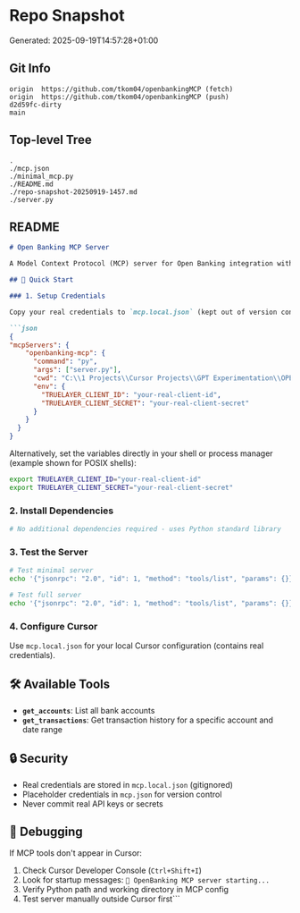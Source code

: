 # Repo Snapshot

Generated: 2025-09-19T14:57:28+01:00

## Git Info
```
origin	https://github.com/tkom04/openbankingMCP (fetch)
origin	https://github.com/tkom04/openbankingMCP (push)
d2d59fc-dirty
main
```
## Top-level Tree
```
.
./mcp.json
./minimal_mcp.py
./README.md
./repo-snapshot-20250919-1457.md
./server.py
```

## README
```md
# Open Banking MCP Server

A Model Context Protocol (MCP) server for Open Banking integration with TrueLayer API.

## 🚀 Quick Start

### 1. Setup Credentials

Copy your real credentials to `mcp.local.json` (kept out of version control) **or** export them as environment variables before running the server. The committed `mcp.json` intentionally keeps placeholder values so no secrets are stored in the repo:

```json
{
"mcpServers": {
    "openbanking-mcp": {
      "command": "py",
      "args": ["server.py"],
      "cwd": "C:\\1 Projects\\Cursor Projects\\GPT Experimentation\\OPEN BANKING MCP BUISNESS\\openbankingMCP",
      "env": {
        "TRUELAYER_CLIENT_ID": "your-real-client-id",
        "TRUELAYER_CLIENT_SECRET": "your-real-client-secret"
      }
    }
  }
}
```

Alternatively, set the variables directly in your shell or process manager (example shown for POSIX shells):

```bash
export TRUELAYER_CLIENT_ID="your-real-client-id"
export TRUELAYER_CLIENT_SECRET="your-real-client-secret"
```

### 2. Install Dependencies

```bash
# No additional dependencies required - uses Python standard library
```

### 3. Test the Server

```bash
# Test minimal server
echo '{"jsonrpc": "2.0", "id": 1, "method": "tools/list", "params": {}}' | py minimal_mcp.py

# Test full server
echo '{"jsonrpc": "2.0", "id": 1, "method": "tools/list", "params": {}}' | py server.py
```

### 4. Configure Cursor

Use `mcp.local.json` for your local Cursor configuration (contains real credentials).

## 🛠️ Available Tools

- **`get_accounts`**: List all bank accounts
- **`get_transactions`**: Get transaction history for a specific account and date range

## 🔒 Security

- Real credentials are stored in `mcp.local.json` (gitignored)
- Placeholder credentials in `mcp.json` for version control
- Never commit real API keys or secrets

## 🐞 Debugging

If MCP tools don't appear in Cursor:

1. Check Cursor Developer Console (`Ctrl+Shift+I`)
2. Look for startup messages: `🚀 OpenBanking MCP server starting...`
3. Verify Python path and working directory in MCP config
4. Test server manually outside Cursor first```

